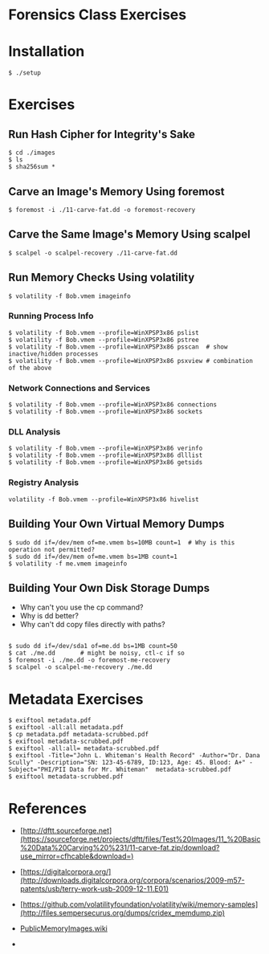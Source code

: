 # Forensics Class Exercises

# Installation
```
$ ./setup
```

# Exercises


## Run Hash Cipher for Integrity's Sake
```
$ cd ./images
$ ls
$ sha256sum *
```

## Carve an Image's Memory Using foremost
```
$ foremost -i ./11-carve-fat.dd -o foremost-recovery
```

## Carve the Same Image's Memory Using scalpel
```
$ scalpel -o scalpel-recovery ./11-carve-fat.dd
```

## Run Memory Checks Using volatility
```
$ volatility -f Bob.vmem imageinfo
```

### Running Process Info
```
$ volatility -f Bob.vmem --profile=WinXPSP3x86 pslist
$ volatility -f Bob.vmem --profile=WinXPSP3x86 pstree
$ volatility -f Bob.vmem --profile=WinXPSP3x86 psscan  # show inactive/hidden processes
$ volatility -f Bob.vmem --profile=WinXPSP3x86 psxview # combination of the above
```

### Network Connections and Services
```
$ volatility -f Bob.vmem --profile=WinXPSP3x86 connections
$ volatility -f Bob.vmem --profile=WinXPSP3x86 sockets
```

### DLL Analysis
```
$ volatility -f Bob.vmem --profile=WinXPSP3x86 verinfo
$ volatility -f Bob.vmem --profile=WinXPSP3x86 dlllist
$ volatility -f Bob.vmem --profile=WinXPSP3x86 getsids
```

### Registry Analysis
```
volatility -f Bob.vmem --profile=WinXPSP3x86 hivelist
```

## Building Your Own Virtual Memory Dumps
```
$ sudo dd if=/dev/mem of=me.vmem bs=10MB count=1  # Why is this operation not permitted?
$ sudo dd if=/dev/mem of=me.vmem bs=1MB count=1
$ volatility -f me.vmem imageinfo
```

## Building Your Own Disk Storage Dumps

* Why can't you use the cp command?
* Why is dd better?
* Why can't dd copy files directly with paths?


```

$ sudo dd if=/dev/sda1 of=me.dd bs=1MB count=50
$ cat ./me.dd       # might be noisy, ctl-c if so
$ foremost -i ./me.dd -o foremost-me-recovery
$ scalpel -o scalpel-me-recovery ./me.dd
```


# Metadata Exercises

```
$ exiftool metadata.pdf
$ exiftool -all:all metadata.pdf
$ cp metadata.pdf metadata-scrubbed.pdf
$ exiftool metadata-scrubbed.pdf
$ exiftool -all:all= metadata-scrubbed.pdf
$ exiftool -Title="John L. Whiteman's Health Record" -Author="Dr. Dana Scully" -Description="SN: 123-45-6789, ID:123, Age: 45. Blood: A+" -Subject="PHI/PII Data for Mr. Whiteman"  metadata-scrubbed.pdf
$ exiftool metadata-scrubbed.pdf
```


# References


* [http://dftt.sourceforge.net](https://sourceforge.net/projects/dftt/files/Test%20Images/11_%20Basic%20Data%20Carving%20%231/11-carve-fat.zip/download?use_mirror=cfhcable&download=)

* [https://digitalcorpora.org/](http://downloads.digitalcorpora.org/corpora/scenarios/2009-m57-patents/usb/terry-work-usb-2009-12-11.E01)

* [https://github.com/volatilityfoundation/volatility/wiki/memory-samples](http://files.sempersecurus.org/dumps/cridex_memdump.zip)

* [PublicMemoryImages.wiki](https://code.google.com/archive/p/volatility/wikis)
* 
